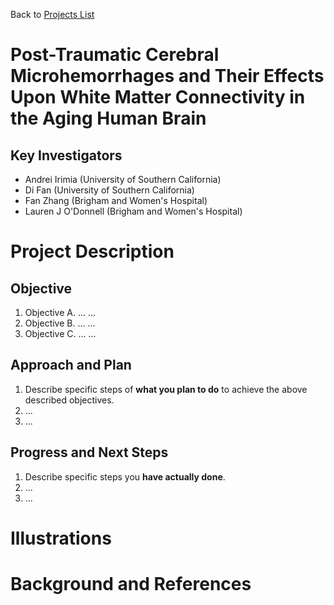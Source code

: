 Back to [Projects List](../../README.md#ProjectsList)

# Post-Traumatic Cerebral Microhemorrhages and Their Effects Upon White Matter Connectivity in the Aging Human Brain

## Key Investigators

- Andrei Irimia (University of Southern California)
- Di Fan (University of Southern California)
- Fan Zhang (Brigham and Women's Hospital)
- Lauren J O'Donnell (Brigham and Women's Hospital)

# Project Description

<!-- Add a short paragraph describing the project. -->

## Objective

<!-- Describe here WHAT you would like to achieve (what you will have as end result). -->

1. Objective A. ... ...
1. Objective B. ... ...
1. Objective C. ... ...

## Approach and Plan

<!-- Describe here HOW you would like to achieve the objectives stated above. -->

1. Describe specific steps of **what you plan to do** to achieve the above described objectives.
1. ...
1. ...

## Progress and Next Steps

<!-- Update this section as you make progress, describing of what you have ACTUALLY DONE. If there are specific steps that you could not complete then you can describe them here, too. -->

1. Describe specific steps you **have actually done**.
1. ...
1. ...

# Illustrations

<!-- Add pictures and links to videos that demonstrate what has been accomplished.
![Description of picture](Example2.jpg)
![Some more images](Example2.jpg)
-->

# Background and References

<!-- If you developed any software, include link to the source code repository. If possible, also add links to sample data, and to any relevant publications. -->
